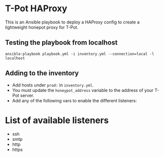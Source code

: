 # T-Pot HAProxy
This is an Ansible playbook to deploy a HAProxy config to create a lightweight honepot proxy for T-Pot.

## Testing the playbook from localhost
`ansible-playbook playbook.yml -i inventory.yml --connection=local -l localhost`

## Adding to the inventory
- Add hosts under `prod:` in `inventory.yml`.
- You must update the `honeypot_address` variable to the address of your T-Pot server.
- Add any of the following vars to enable the different listeners:

# List of available listeners
- ssh
- smtp
- http
- https

